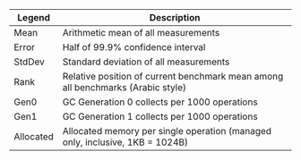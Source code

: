 | Legend    | Description                                                                     |
|-----------|---------------------------------------------------------------------------------|
| Mean      | Arithmetic mean of all measurements                                             |
| Error     | Half of 99.9% confidence interval                                               |
| StdDev    | Standard deviation of all measurements                                          |
| Rank      | Relative position of current benchmark mean among all benchmarks (Arabic style) |
| Gen0      | GC Generation 0 collects per 1000 operations                                    |
| Gen1      | GC Generation 1 collects per 1000 operations                                    |
| Allocated | Allocated memory per single operation (managed only, inclusive, 1KB = 1024B)    |